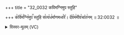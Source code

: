 +++
title = "32_0032 कविमग्निमुप स्तुहि"

+++
क꣣वि꣢म꣣ग्नि꣡मुप꣢꣯ स्तुहि स꣣त्य꣡ध꣢र्माणमध्व꣣रे꣢। दे꣣व꣡म꣢मीव꣣चा꣡त꣢नम् ॥ 32:0032 ॥

<details><summary>विस्वर-मूलम् (VC)</summary>

कविमग्निमुप स्तुहि सत्यधर्माणमध्वरे । देवममीवचातनम् ॥३२॥
</details>